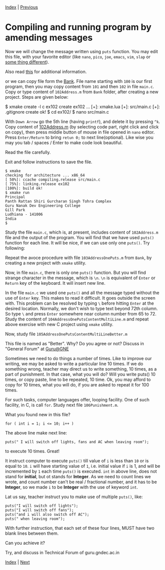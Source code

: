 [Index](../Lab.md) | [Previous](Compiling_and_running_1st_program.md)

# Compiling and running program by amending messages

Now we will change the message written using `puts` function.  You may edit
this file, with your favorite editor (like `nano`, `pico`, `joe`, `emacs`,
`vim`, `slap` or [some thing different](https://www.tecmint.com/linux-command-line-editors/)).

Also read [this](https://itsfoss.com/command-line-text-editors-linux/) for
additional information.

or we can copy file form the
[Bank](https://github.com/CoE-GNE/PPS/tree/master/Batch2020/Bank).  File
name starting with `100` is our first program, then you may copy content
from `101` and then `102` in file `main.c`.  Copy or type content of
`102Address.m` from `Bank` folder, after creating a new project. Steps are
given below:

$ xmake create -l c ex102
create ex102 ...
  [+]: xmake.lua
  [+]: src/main.c
  [+]: .gitignore
create ok!
$ cd ex102/
$ nano src/main.c

With `Down Arrow` go the 5th line (having `printf`), and delete it by
pressing `^k`.  Copy content of
[102Address.m](https://github.com/CoE-GNE/PPS/blob/master/Batch2020/Bank/102Address.m)
(by selecting code part, right click and click on copy), then press middle
button of mouse in file opened in `nano` editor.  Press `Enter/Return` to
bring `retun 0;` to next line(optional).  Like wise you may you tab / spaces
/ Enter to make code look beautiful.

Read the file carefully.

Exit and follow instructions to save the file.

	$ xmake
	checking for architecture ... x86_64
	[ 50%]: ccache compiling.release src/main.c
	[ 75%]: linking.release ex102
	[100%]: build ok!
	$ xmake run
	Principal
	Panth Rattan Shiri Gurcharan Singh Tohra Complex
	Guru Nanak Dev Engineering College
	Gill Park
	Ludhiana - 141006
	India
	$ 

Study the file `main.c`, which is, at present, includes content of
`102Address.m` file and the output of the program.  You will find that we
have used `puts()` function for each line.  It will be nice, if we can use
only one `puts()`.  Try following:
	
Repeat the avoce procedure with file `103AddressOnePuts.m` from `Bank`, by
creating a new project with `xmake` utility.

Now, in file `main.c`, there is only one `puts()` function. But you will
find strange character in the message, which is `\n`. `\n` is equivalent of
`Enter` or `Return` key of the keyboard. It will insert new line.

In the file `main.c` we used one `puts()` and all the message typed
without the use of `Enter` key. This makes to read it difficult. It goes
outside the screen with. This problem can be resolved by typing `\` before
hitting `Enter` at the desired location. Normally, we don't wish to type
text beyond 72th column. So type `\` and press `Enter` somewhere near column
number from 65 to 72. Study the content of
`104AddressOnePutsContentMultiLine.m` and repeat above exercise with new C
project using `xmake` utility.

Now, study file `105AddressOnePutsContentMultiLineBetter.m`

This file is named as "Better". Why? Do you agree or not? Discuss in
"General Forum" at [Guru@GNE](http://guru.gndec.ac.in)

Sometimes we need to do things a number of times. Like to improve our
writing, we may be asked to write a particular line 10 times. If we do
something wrong, teacher may direct us to write something, 10 times, as a
part of punishment. In that case, what you will do? Will you write puts() 10
times, or copy paste, line to be repeated, 10 time. Ok, you may afford to
copy for 10 times, what you will do, if you are asked to repeat it for 100
times.

For such tasks, computer languages offer, looping facility. One of such
facility, in C, is call `for`. Study next file `106Punishment.m`.

What you found new in this file?

	for ( int i = 1; i <= 10; i++ )

The above line make next line:

	puts(" I will switch off lights, fans and AC when leaving room");

to execute 10 times. Great!

It instruct computer to execute `puts()` till value of `i` is less than `10`
or is equal to `10`.  `i` will have starting value of `1`, i.e.  initial
value if `i` is 1, and will be incremented by `1` each time `puts()` is
executed.  `int` in above line, does not stand for **initial**, but ot
stands for **Integer**.  As we need to count lines we wrote, and count
number can't be real / fractional number, and it has to be **Integer**, so
we made `i` to be **Integer** with the use of keyword `int`.

Lat us say, teacher instruct you to make use of multiple `puts()`, like:

	puts("I will switch off lights");
	puts("I will switch off fans");
	puts("and i will also switch off AC");
	puts(" when leaving room");

With further instruction, that each set of these four lines, MUST have two
blank lines between them.

Can you achieve it?

Try, and discuss in Technical Forum of guru.gndec.ac.in

[Index](../Lab.md) | [Next](YetToCome.md)

